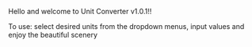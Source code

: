 Hello and welcome to Unit Converter v1.0.1!!

To use: select desired units from the dropdown menus, input values and enjoy the
beautiful scenery
